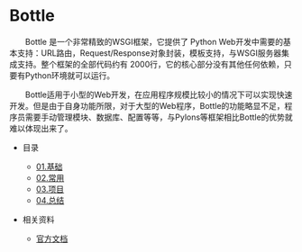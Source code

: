 # Bottle

　　Bottle 是一个非常精致的WSGI框架，它提供了 Python Web开发中需要的基本支持：URL路由，Request/Response对象封装，模板支持，与WSGI服务器集成支持。整个框架的全部代码约有 2000行，它的核心部分没有其他任何依赖，只要有Python环境就可以运行。

　　Bottle适用于小型的Web开发，在应用程序规模比较小的情况下可以实现快速开发。但是由于自身功能所限，对于大型的Web程序，Bottle的功能略显不足，程序员需要手动管理模块、数据库、配置等等，与Pylons等框架相比Bottle的优势就难以体现出来了。



* 目录
    * [01.基础](01.Basic)
    * [02.常用](02.Framework)
    * [03.项目](03.Project)
    * [04.总结](04.Summary)

* 相关资料
    * [官方文档](http://www.bottlepy.org/docs/dev/)